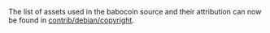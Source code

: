 The list of assets used in the babocoin source and their attribution can now be found in [contrib/debian/copyright](../contrib/debian/copyright).
